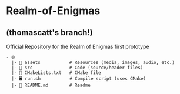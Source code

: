 # Realm-of-Enigmas
## (thomascatt's branch!)

Official Repository for the Realm of Enigmas first prototype
```
- 🌐
  |- 📁 assets           # Resources (media, images, audio, etc.)
  |- 📁 src              # Code (source/header files)
  |- 📄 CMakeLists.txt   # CMake file
  |- 🖥 run.sh           # Compile script (uses CMake)
  |- 📑 README.md        # Readme

```